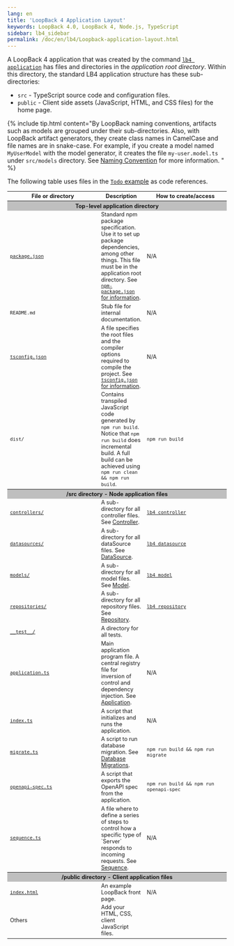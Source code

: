 ```yaml
---
lang: en
title: 'LoopBack 4 Application Layout'
keywords: LoopBack 4.0, LoopBack 4, Node.js, TypeScript
sidebar: lb4_sidebar
permalink: /doc/en/lb4/Loopback-application-layout.html
---
```


A LoopBack 4 application that was created by the command
[`lb4 application`](Application-generator.md) has files and directories in the
_application root directory_. Within this directory, the standard LB4
application structure has these sub-directories:

- `src` - TypeScript source code and configuration files.
- `public` - Client side assets (JavaScript, HTML, and CSS files) for the home
  page.

{% include tip.html content="By LoopBack naming conventions, artifacts such as models are grouped under their sub-directories. Also, with LoopBack artifact generators, they create class names in CamelCase and file names are in snake-case. For example, if you create a model named `MyUserModel` with the model generator, it creates the file `my-user.model.ts` under `src/models` directory. See [Naming Convention](Command-line-interface.md#naming-convention) for more information.
" %}

The following table uses files in the
[`Todo` example](https://github.com/loopbackio/loopback-next/tree/master/examples/todo)
as code references.

<table style="font-size: 90%;">
  <thead>
    <tr>
      <th width="200">File or directory</th>
      <th>Description</th>
      <th width="180">How to create/access</th>
    </tr>
  </thead>
  <tbody>
    <tr>
      <th colspan="3" style="text-align: center; background-color: #bfbfbf;">Top-level application directory</th>
    </tr>
    <tr>
      <td><a href="https://github.com/loopbackio/loopback-next/blob/master/examples/todo/package.json"><code>package.json</code></a></td>
      <td>
        Standard npm package specification. Use it to set up package dependencies, among other things. This file must be in the application root directory. See <a href="https://docs.npmjs.com/files/package.json"><code>npm-package.json</code> for information</a>.
      </td>
      <td>N/A</td>
    </tr>
    <tr>
      <td><code>README.md</code></td>
      <td>Stub file for internal documentation.</td>
      <td>N/A</td>
    </tr>
    <tr>
      <td><a href="https://github.com/loopbackio/loopback-next/blob/master/examples/todo/tsconfig.json"><code>tsconfig.json</code></a></td>
      <td>
        A file specifies the root files and the compiler options required to compile the project. See <a href="https://www.typescriptlang.org/docs/handbook/tsconfig-json.html"><code>tsconfig.json</code> for information</a>.
      </td>
      <td>N/A</td>
    </tr>
    <tr>
      <td><code>dist/</code></td>
      <td>Contains transpiled JavaScript code generated by <code>npm run build</code>. Notice that <code>npm run build</code> does incremental build. A full build can be achieved using <code>npm run clean && npm run build</code>.</td>
      <td><code>npm run build</code></td>
    </tr>
    <tr>
      <th colspan="3" style="text-align: center; background-color: #bfbfbf;">/src directory - Node application files</th>
    </tr>
    <tr>
      <td><a href="https://github.com/loopbackio/loopback-next/tree/master/examples/todo/src/controllers"><code>controllers/</code></a></td>
      <td>A sub-directory for all controller files. See <a href="Controller.html">Controller</a>.</td>
      <td><a href="https://loopback.io/doc/en/lb4/Controller-generator.html"><code>lb4 controller</code></a></td>
    </tr>
    <tr>
      <td><a href="https://github.com/loopbackio/loopback-next/tree/master/examples/todo/src/datasources"><code>datasources/</code></a></td>
      <td>A sub-directory for all dataSource files. See <a href="DataSource.html">DataSource</a>.</td>
      <td><a href="https://loopback.io/doc/en/lb4/DataSource-generator.html"><code>lb4 datasource</code></a></td>
    </tr>
    <tr>
      <td><a href="https://github.com/loopbackio/loopback-next/tree/master/examples/todo/src/models"><code>models/</code></a></td>
      <td>A sub-directory for all model files. See <a href="Model.html">Model</a>.</td>
      <td><a href="https://loopback.io/doc/en/lb4/Model-generator.html"><code>lb4 model</code></a></td>
    </tr>
    <tr>
      <td><a href="https://github.com/loopbackio/loopback-next/tree/master/examples/todo/src/repositories"><code>repositories/</code></a></td>
      <td>A sub-directory for all repository files. See <a href="Repository.html">Repository</a>.</td>
      <td><a href="https://loopback.io/doc/en/lb4/Repository-generator.html"><code>lb4 repository</code></a></td>
    </tr>
     <tr>
      <td><a href="https://github.com/loopbackio/loopback-next/tree/master/examples/todo/src/__tests__"><code>__test__/</code></a></td>
      <td>A directory for all tests.</td>
      <td>&nbsp;</td>
    </tr>
    <tr>
      <td><a href="https://github.com/loopbackio/loopback-next/blob/master/examples/todo/src/application.ts"><code>application.ts</code></a></td>
      <td>Main application program file. A central registry file for inversion of control and dependency injection. See <a href="Application.html">Application</a>.</td>
      <td>N/A</td>
    </tr>
    <tr>
      <td><a href="https://github.com/loopbackio/loopback-next/blob/master/examples/todo/src/index.ts"><code>index.ts</code></a></td>
      <td>A script that initializes and runs the application.</td>
      <td>N/A</td>
    </tr>
    <tr>
      <td><a href="https://github.com/loopbackio/loopback-next/blob/master/examples/todo/src/migrate.ts"><code>migrate.ts</code></a></td>
      <td>A script to run database migration. See <a href="Database-migrations.html">Database Migrations</a>.</td>
      <td><code>npm run build && npm run migrate</code></td>
    </tr>
    <tr>
      <td><a href="https://github.com/loopbackio/loopback-next/blob/master/examples/todo/src/openapi-spec.ts"><code>openapi-spec.ts</code></a></td>
      <td>A script that exports the OpenAPI spec from the application.</td>
      <td><code>npm run build && npm run openapi-spec</code></td>
    </tr>
    <tr>
      <td><a href="https://github.com/loopbackio/loopback-next/blob/master/examples/todo/src/sequence.ts"><code>sequence.ts</code></a></td>
      <td>A file where to define a series of steps to control how a specific type of `Server`
      responds to incoming requests. See <a href="Sequence.html">Sequence</a>.</td>
      <td>N/A</td>
    </tr>
    <tr>
      <th colspan="3" style="text-align: center; background-color: #bfbfbf;">/public directory - Client application files</th>
    </tr>
    <tr>
      <td><a href="https://github.com/loopbackio/loopback-next/blob/master/examples/todo/public/index.html"><code>index.html</code></a></td>
      <td>An example LoopBack front page.</td>
      <td>N/A</td>
    </tr>
    <tr>
      <td>Others</td>
      <td>Add your HTML, CSS, client JavaScript files.</td>
      <td>&nbsp;</td>
    </tr>
  </tbody>
</table>
